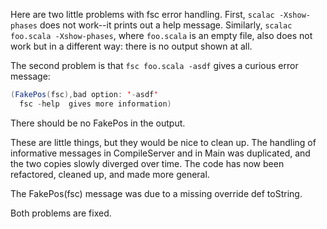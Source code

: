 Here are two little problems with fsc error handling.  First, `scalac -Xshow-phases` does not work--it prints out a help message.  Similarly, `scalac foo.scala -Xshow-phases`, where `foo.scala` is an empty file, also does not work but in a different way: there is no output shown at all.

The second problem is that `fsc foo.scala -asdf` gives a curious error message:
```scala
(FakePos(fsc),bad option: '-asdf'
  fsc -help  gives more information)
```

There should be no FakePos in the output.

These are little things, but they would be nice to clean up.
The handling of informative messages in CompileServer and in Main was duplicated, and the two copies slowly diverged over time.
The code has now been refactored, cleaned up, and made more general.

The FakePos(fsc) message was due to a missing override def toString.

Both problems are fixed.
